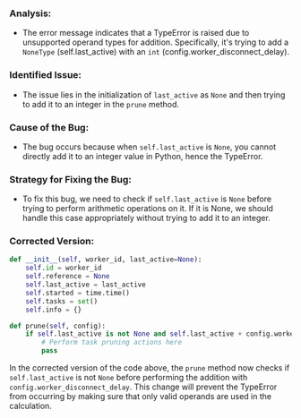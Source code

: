 ### Analysis:
- The error message indicates that a TypeError is raised due to unsupported operand types for addition. Specifically, it's trying to add a `NoneType` (self.last_active) with an `int` (config.worker_disconnect_delay).

### Identified Issue:
- The issue lies in the initialization of `last_active` as `None` and then trying to add it to an integer in the `prune` method.

### Cause of the Bug:
- The bug occurs because when `self.last_active` is `None`, you cannot directly add it to an integer value in Python, hence the TypeError.

### Strategy for Fixing the Bug:
- To fix this bug, we need to check if `self.last_active` is `None` before trying to perform arithmetic operations on it. If it is None, we should handle this case appropriately without trying to add it to an integer.

### Corrected Version:
```python
def __init__(self, worker_id, last_active=None):
    self.id = worker_id
    self.reference = None
    self.last_active = last_active
    self.started = time.time()
    self.tasks = set()
    self.info = {}

def prune(self, config):
    if self.last_active is not None and self.last_active + config.worker_disconnect_delay < time.time():
        # Perform task pruning actions here
        pass
```

In the corrected version of the code above, the `prune` method now checks if `self.last_active` is not `None` before performing the addition with `config.worker_disconnect_delay`. This change will prevent the TypeError from occurring by making sure that only valid operands are used in the calculation.